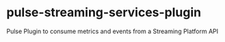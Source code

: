 # pulse-streaming-services-plugin
Pulse Plugin to consume metrics and events from a Streaming Platform API
